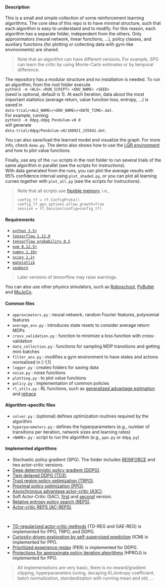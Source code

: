 #### Description
This is a small and simple collection of some reinforcement learning algorithms. The core idea of this repo is to have minimal structure, such that each algorithm is easy to understand and to modify. For this reason, each algorithm has a separate folder, independent from the others. Only approximators (neural network, linear functions, ...), policy classes, and auxiliary functions (for plotting or collecting data with gym-like environments) are shared.  

> Note that an algorithm can have different versions. For example, SPG can learn the critic by using Monte-Carlo estimates or by temporal difference.

The repository has a modular structure and no installation is needed. To run an algorithm, from the root folder execute  
`python3 -m <ALG>.<RUN_SCRIPT> <ENV_NAME> <SEED>`  
(seed is optional, default is 1). At each iteration, data about the most important statistics (average return, value function loss, entropy, ...) is saved in  
`data-trial/<ALG_NAME>/<ENV_NAME>/<DATE_TIME>.dat`.  
For example, running  
`python3 -m ddpg.ddpg Pendulum-v0 0`  
will generate  
`data-trial/ddpg/Pendulum-v0/180921_155842.dat`.  

You can also save/load the learned model and visualize the graph. For more info, check `demo.py`. The demo also shows how to use the [LQR environment](https://github.com/sparisi/gym_toy) and how to plot value functions.  

Finally, use any of the `run` scripts in the root folder to run several trials of the same algorithm in parallel (see the scripts for instructions).  
With data generated from the runs, you can plot the average results with 95% confidence interval using `plot_shaded.py`, or you can plot all learning curves together with `plot_all.py` (see the scripts for instructions).


> Note that all scripts use [flexible memory](https://github.com/tensorflow/tensorflow/issues/1578), i.e.,
> ```
> config_tf = tf.ConfigProto()
> config_tf.gpu_options.allow_growth=True
> session = tf.Session(config=config_tf)
> ```


#### Requirements
* [`python 3.5+`](https://www.python.org/download/releases/3.0/)
* [`tensorflow 1.12.0`](https://www.tensorflow.org/install/)
* [`tensorflow probability 0.5`](https://www.tensorflow.org/probability/)
* [`gym 0.12.5+`](https://github.com/openai/gym/)
* [`numpy 1.16+`](https://docs.scipy.org/doc/numpy/user/install.html)
* [`scipy 1.2+`](https://www.scipy.org/install.html)
* [`matplotlib`](https://matplotlib.org/users/installing.html)
* [`seaborn`](https://seaborn.pydata.org/)

> Later versions of tensorflow may raise warnings.


You can also use other physics simulators, such as [Roboschool](https://github.com/openai/roboschool/), [PyBullet](https://pypi.org/project/pybullet/) and [MuJoCo](https://github.com/openai/mujoco-py/).

#### Common files
* `approximators.py`    : neural network, random Fourier features, polynomial features
* `average_env.py`      : introduces state resets to consider average return MDPs
* `cross_validation.py` : function to minimize a loss function with cross-validation
* `data_collection.py`  : functions for sampling MDP transitions and getting mini-batches
* `filter_env.py`       : modifies a gym environment to have states and actions normalized in [-1,1]
* `logger.py`           : creates folders for saving data
* `noise.py`            : noise functions
* `plotting.py`         : to plot value functions
* `policy.py`           : implementation of common policies
* `rl_utils.py`         : RL functions, such as [generalized advantage estimation](https://arxiv.org/abs/1506.02438) and [retrace](https://arxiv.org/pdf/1606.02647.pdf)

#### Algorithm-specific files
* `solver.py`          : (optional) defines optimization routines required by the algorithm
* `hyperparameters.py` : defines the hyperparameters (e.g., number of transitions per iteration, network sizes and learning rates)
* `<NAME>.py`          : script to run the algorithm (e.g., `ppo.py` or `ddpg.py`)

#### Implemented algorithms
* Stochastic policy gradient (SPG). The folder includes [REINFORCE](http://www-anw.cs.umass.edu/~barto/courses/cs687/williams92simple.pdf) and two actor-critic versions.
* [Deep deterministic policy gradient (DDPG)](https://arxiv.org/abs/1509.02971).
* [Twin delayed DDPG (TD3)](https://arxiv.org/abs/1802.09477).
* [Trust region policy optimization (TRPO)](https://arxiv.org/abs/1502.05477).
* [Proximal policy optimization (PPO)](https://arxiv.org/abs/1707.06347).
* [Asynchronous advantage actor-critic (A3C)](https://arxiv.org/abs/1602.01783).
* Soft Actor-Critic (SAC), [first](https://arxiv.org/abs/1801.01290) and [second](https://arxiv.org/abs/1812.05905) version.
* [Relative entropy policy search (REPS)](http://jmlr.org/papers/v18/16-142.html).
* [Actor-critic REPS (AC-REPS)](https://www.aaai.org/ocs/index.php/AAAI/AAAI16/paper/view/12247).  

<br/>

* [TD-regularized actor-critic methods](https://arxiv.org/abs/1812.08288) (TD-REG and GAE-REG) is implemented for PPO, TRPO, and DDPG.
* [Curiosity-driven exploration by self-supervised prediction](https://arxiv.org/abs/1705.05363) (ICM) is implemented for PPO.
* [Prioritized experience replay](https://arxiv.org/abs/1511.05952) (PER) is implemented for DDPG.
* [Projections for approximate policy iteration algorithms](https://www.ias.informatik.tu-darmstadt.de/uploads/Team/RiadAkrour/icml19_sub.pdf) (HPROJ) is implemented for PPO.

> All implementations are very basic, there is no reward/gradient clipping, hyperparameters tuning, decaying KL/entropy coefficient, batch normalization, standardization with running mean and std, ...
